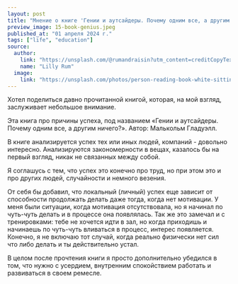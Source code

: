 ```yaml
---
layout: post
title: "Мнение о книге 'Гении и аутсайдеры. Почему одним все, а другим ничего?'"
preview_image: 15-book-genius.jpeg
published_at: "01 апреля 2024 г."
tags: ["life", "education"]
source:
  author:
    link: "https://unsplash.com/@rumandraisin?utm_content=creditCopyText&utm_medium=referral&utm_source=unsplash"
    name: "Lilly Rum"
  image:
    link: "https://unsplash.com/photos/person-reading-book-white-sitting-iyKVGRu79G4?utm_content=creditCopyText&utm_medium=referral&utm_source=unsplash"
---
```


Хотел поделиться давно прочитанной книгой, которая, на мой взгляд, заслуживает небольшое внимание.

Эта книга про причины успеха, под названием «Гении и аутсайдеры. Почему одним все, а другим ничего?». Автор: Малькольм Гладуэлл.

В книге анализируется успех тех или иных людей, компаний - довольно интересно. Анализируются закономерности в вещах, казалось бы на первый взгляд, никак не связанных между собой.

Я соглашусь с тем, что успех это конечно про труд, но при этом это и про других людей, случайности и немного везения.

От себя бы добавил, что локальный (личный) успех еще зависит от способности продолжать делать даже тогда, когда нет мотивации. У меня были ситуации, когда мотивация отсутствовала, но я начинал по чуть-чуть делать и в процессе она появлялась. Так же это замечал и с тренировками: тебе не хочется идти в зал, но когда приходишь и начинаешь по чуть-чуть вливаться в процесс, интерес появляется. Конечно, я не включаю тот случай, когда реально физически нет сил что либо делать и ты действительно устал.

В целом после прочтения книги я просто дополнительно убедился в том, что нужно с усердием, внутренним спокойствием работать и развиваться в своем ремесле.





